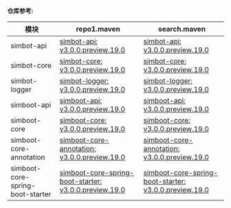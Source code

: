 **仓库参考:**

| **模块**                           | **repo1.maven**                                                                                                                                                    | **search.maven**                                                                                                                                                          |
|----------------------------------|--------------------------------------------------------------------------------------------------------------------------------------------------------------------|---------------------------------------------------------------------------------------------------------------------------------------------------------------------------|
| simbot-api                       | [simbot-api: v3.0.0.preview.19.0](https://repo1.maven.org/maven2/love/forte/simbot/simbot-api/3.0.0.preview.19.0)                                                  | [simbot-api: v3.0.0.preview.19.0](https://search.maven.org/artifact/love.forte.simbot/simbot-api/3.0.0.preview.19.0/jar)                                                  |
| simbot-core                      | [simbot-core: v3.0.0.preview.19.0](https://repo1.maven.org/maven2/love/forte/simbot/simbot-core/3.0.0.preview.19.0)                                                | [simbot-core: v3.0.0.preview.19.0](https://search.maven.org/artifact/love.forte.simbot/simbot-core/3.0.0.preview.19.0/jar)                                                |
| simbot-logger                    | [simbot-logger: v3.0.0.preview.19.0](https://repo1.maven.org/maven2/love/forte/simbot/simbot-logger/3.0.0.preview.19.0)                                            | [simbot-logger: v3.0.0.preview.19.0](https://search.maven.org/artifact/love.forte.simbot/simbot-logger/3.0.0.preview.19.0/jar)                                            |
| simboot-api                      | [simboot-api: v3.0.0.preview.19.0](https://repo1.maven.org/maven2/love/forte/simbot/boot/simboot-api/3.0.0.preview.19.0)                                           | [simboot-api: v3.0.0.preview.19.0](https://search.maven.org/artifact/love.forte.simbot.boot/simboot-api/3.0.0.preview.19.0/jar)                                           |
| simboot-core                     | [simboot-core: v3.0.0.preview.19.0](https://repo1.maven.org/maven2/love/forte/simbot/boot/simboot-core/3.0.0.preview.19.0)                                         | [simboot-core: v3.0.0.preview.19.0](https://search.maven.org/artifact/love.forte.simbot.boot/simboot-core/3.0.0.preview.19.0/jar)                                         |
| simboot-core-annotation          | [simboot-core-annotation: v3.0.0.preview.19.0](https://repo1.maven.org/maven2/love/forte/simbot/boot/simboot-core-annotation/3.0.0.preview.19.0)                   | [simboot-core-annotation: v3.0.0.preview.19.0](https://search.maven.org/artifact/love.forte.simbot.boot/simboot-core-annotation/3.0.0.preview.19.0/jar)                   |
| simboot-core-spring-boot-starter | [simboot-core-spring-boot-starter: v3.0.0.preview.19.0](https://repo1.maven.org/maven2/love/forte/simbot/boot/simboot-core-spring-boot-starter/3.0.0.preview.19.0) | [simboot-core-spring-boot-starter: v3.0.0.preview.19.0](https://search.maven.org/artifact/love.forte.simbot.boot/simboot-core-spring-boot-starter/3.0.0.preview.19.0/jar) |



